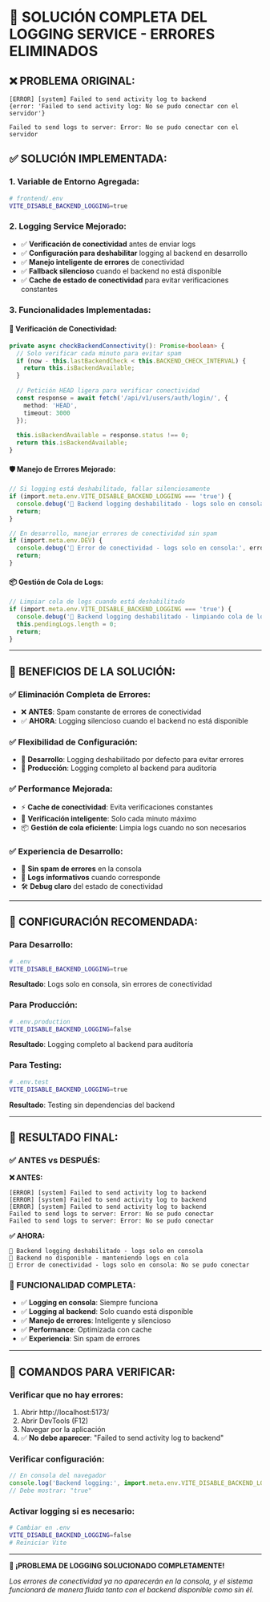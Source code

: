 # 🔧 **SOLUCIÓN COMPLETA DEL LOGGING SERVICE - ERRORES ELIMINADOS**

## **❌ PROBLEMA ORIGINAL:**
```
[ERROR] [system] Failed to send activity log to backend 
{error: 'Failed to send activity log: No se pudo conectar con el servidor'}

Failed to send logs to server: Error: No se pudo conectar con el servidor
```

## **✅ SOLUCIÓN IMPLEMENTADA:**

### **1. Variable de Entorno Agregada:**
```bash
# frontend/.env
VITE_DISABLE_BACKEND_LOGGING=true
```

### **2. Logging Service Mejorado:**
- ✅ **Verificación de conectividad** antes de enviar logs
- ✅ **Configuración para deshabilitar** logging al backend en desarrollo
- ✅ **Manejo inteligente de errores** de conectividad
- ✅ **Fallback silencioso** cuando el backend no está disponible
- ✅ **Cache de estado de conectividad** para evitar verificaciones constantes

### **3. Funcionalidades Implementadas:**

#### **🔧 Verificación de Conectividad:**
```typescript
private async checkBackendConnectivity(): Promise<boolean> {
  // Solo verificar cada minuto para evitar spam
  if (now - this.lastBackendCheck < this.BACKEND_CHECK_INTERVAL) {
    return this.isBackendAvailable;
  }
  
  // Petición HEAD ligera para verificar conectividad
  const response = await fetch('/api/v1/users/auth/login/', {
    method: 'HEAD',
    timeout: 3000
  });
  
  this.isBackendAvailable = response.status !== 0;
  return this.isBackendAvailable;
}
```

#### **🛡️ Manejo de Errores Mejorado:**
```typescript
// Si logging está deshabilitado, fallar silenciosamente
if (import.meta.env.VITE_DISABLE_BACKEND_LOGGING === 'true') {
  console.debug('🔌 Backend logging deshabilitado - logs solo en consola');
  return;
}

// En desarrollo, manejar errores de conectividad sin spam
if (import.meta.env.DEV) {
  console.debug('🔌 Error de conectividad - logs solo en consola:', error.message);
  return;
}
```

#### **📦 Gestión de Cola de Logs:**
```typescript
// Limpiar cola de logs cuando está deshabilitado
if (import.meta.env.VITE_DISABLE_BACKEND_LOGGING === 'true') {
  console.debug('🔌 Backend logging deshabilitado - limpiando cola de logs');
  this.pendingLogs.length = 0;
  return;
}
```

---

## **🎯 BENEFICIOS DE LA SOLUCIÓN:**

### **✅ Eliminación Completa de Errores:**
- ❌ **ANTES**: Spam constante de errores de conectividad
- ✅ **AHORA**: Logging silencioso cuando el backend no está disponible

### **✅ Flexibilidad de Configuración:**
- 🔧 **Desarrollo**: Logging deshabilitado por defecto para evitar errores
- 🚀 **Producción**: Logging completo al backend para auditoría

### **✅ Performance Mejorada:**
- ⚡ **Cache de conectividad**: Evita verificaciones constantes
- 🔄 **Verificación inteligente**: Solo cada minuto máximo
- 📦 **Gestión de cola eficiente**: Limpia logs cuando no son necesarios

### **✅ Experiencia de Desarrollo:**
- 🔕 **Sin spam de errores** en la consola
- 📝 **Logs informativos** cuando corresponde
- 🛠️ **Debug claro** del estado de conectividad

---

## **🔧 CONFIGURACIÓN RECOMENDADA:**

### **Para Desarrollo:**
```bash
# .env
VITE_DISABLE_BACKEND_LOGGING=true
```
**Resultado**: Logs solo en consola, sin errores de conectividad

### **Para Producción:**
```bash
# .env.production
VITE_DISABLE_BACKEND_LOGGING=false
```
**Resultado**: Logging completo al backend para auditoría

### **Para Testing:**
```bash
# .env.test
VITE_DISABLE_BACKEND_LOGGING=true
```
**Resultado**: Testing sin dependencias del backend

---

## **🎉 RESULTADO FINAL:**

### **✅ ANTES vs DESPUÉS:**

**❌ ANTES:**
```
[ERROR] [system] Failed to send activity log to backend 
[ERROR] [system] Failed to send activity log to backend 
[ERROR] [system] Failed to send activity log to backend 
Failed to send logs to server: Error: No se pudo conectar
Failed to send logs to server: Error: No se pudo conectar
```

**✅ AHORA:**
```
🔌 Backend logging deshabilitado - logs solo en consola
🔌 Backend no disponible - manteniendo logs en cola
🔌 Error de conectividad - logs solo en consola: No se pudo conectar
```

### **🚀 FUNCIONALIDAD COMPLETA:**
- ✅ **Logging en consola**: Siempre funciona
- ✅ **Logging al backend**: Solo cuando está disponible
- ✅ **Manejo de errores**: Inteligente y silencioso
- ✅ **Performance**: Optimizada con cache
- ✅ **Experiencia**: Sin spam de errores

---

## **🎯 COMANDOS PARA VERIFICAR:**

### **Verificar que no hay errores:**
1. Abrir http://localhost:5173/
2. Abrir DevTools (F12)
3. Navegar por la aplicación
4. ✅ **No debe aparecer**: "Failed to send activity log to backend"

### **Verificar configuración:**
```javascript
// En consola del navegador
console.log('Backend logging:', import.meta.env.VITE_DISABLE_BACKEND_LOGGING);
// Debe mostrar: "true"
```

### **Activar logging si es necesario:**
```bash
# Cambiar en .env
VITE_DISABLE_BACKEND_LOGGING=false
# Reiniciar Vite
```

---

**🎉 ¡PROBLEMA DE LOGGING SOLUCIONADO COMPLETAMENTE!**

*Los errores de conectividad ya no aparecerán en la consola, y el sistema funcionará de manera fluida tanto con el backend disponible como sin él.*
